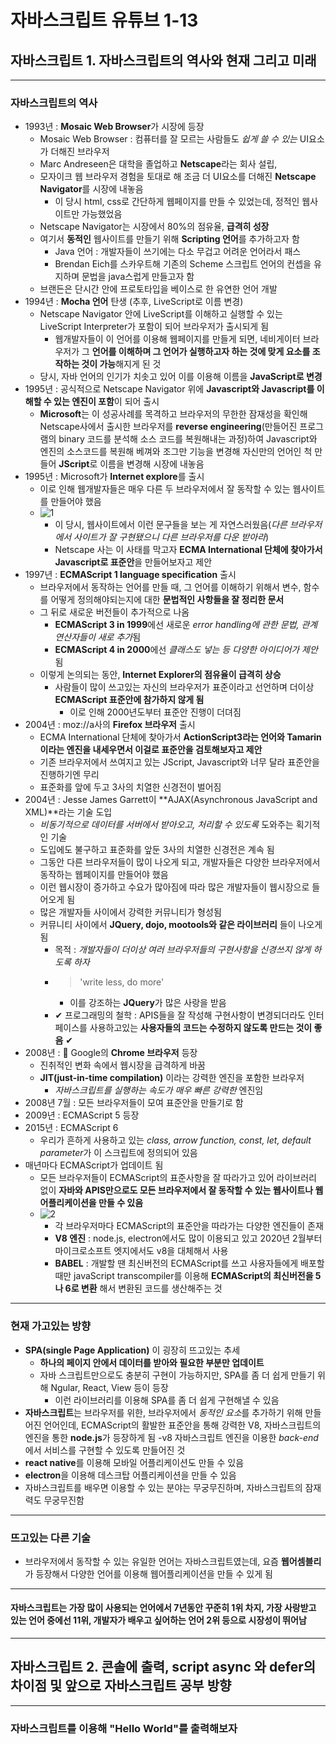 # 자바스크립트 유튜브 1-13
## 자바스크립트 1. 자바스크립트의 역사와 현재 그리고 미래
***
### 자바스크립트의 역사
- 1993년 : **Mosaic Web Browser**가 시장에 등장
    - Mosaic Web Browser : 컴퓨터를 잘 모르는 사람들도 *쉽게 쓸 수 있는*  UI요소가 더해진 브라우저
    - Marc Andreseen은 대학을 졸업하고 **Netscape**라는 회사 설립, 
    - 모자이크 웹 브라우저 경험을 토대로 해 조금 더 UI요소를 더해진 **Netscape Navigator**를 시장에 내놓음
        - 이 당시 html, css로 간단하게 웹페이지를 만들 수 있었는데, 정적인 웹사이트만 가능했었음
    - Netscape Navigator는 시장에서 80%의 점유율, **급격히 성장**
    - 여기서 **동적인** 웹사이트를 만들기 위해 **Scripting 언어**를 추가하고자 함
        - Java 언어 : 개발자들이 쓰기에는 다소 무겁고 어려운 언어라서 패스
        -  Brendan Eich를 스카우트해 기존의 Scheme 스크립트 언어의 컨셉을 유지하며 문법을 java스럽게 만들고자 함
    - 브랜든은 단시간 안에 프로토타입을 베이스로 한 유연한 언어 개발
- 1994년 : **Mocha 언어** 탄생 (추후, LiveScript로 이름 변경)
    - Netscape Navigator 안에 LiveScript를 이해하고 실행할 수 있는 LiveScript Interpreter가 포함이 되어 브라우저가 출시되게 됨
        - 웹개발자들이 이 언어를 이용해 웹페이지를 만들게 되면, 네비게이터 브라우저가 그 **언어를 이해하며 그 언어가 실행하고자 하는 것에 맞게 요소를 조작하는 것이 가능**해지게 된 것
    - 당시, 자바 언어의 인기가 치솟고 있어 이를 이용해 이름을 **JavaScript로 변경**
- 1995년 : 공식적으로 Netscape Navigator 위에 **Javascript와 Javascript를 이해할 수 있는 엔진이 포함**이 되어 출시
    - **Microsoft**는 이 성공사례를 목격하고 브라우저의 무한한 잠재성을 확인해 Netscape사에서 출시한 브라우저를 **reverse engineering**(만들어진 프로그램의 binary 코드를 분석해 소스 코드를 복원해내는 과정)하여 Javascript와 엔진의 소스코드를 복원해 베껴와 조그만 기능을 변경해 자신만의 언어인 척 만들어 **JScript**로 이름을 변경해 시장에 내놓음
- 1995년 : Microsoft가 **Internet explore**를 출시
    - 이로 인해 웹개발자들은 매우 다른 두 브라우저에서 잘 동작할 수 있는 웹사이트를 만들어야 했음 
    * ![1](https://user-images.githubusercontent.com/68580600/130824152-e29969a7-7efb-482d-90b3-1ec511f29a97.jpg)
        - 이 당시, 웹사이트에서 이런 문구들을 보는 게 자연스러웠음(*다른 브라우저에서 사이트가 잘 구현됐으니 다른 브라우저를 다운 받아라*)
        - Netscape 사는 이 사태를 막고자 **ECMA International 단체에 찾아가서 Javascript로 표준안**을 만들어보자고 제안
- 1997년 : **ECMAScript 1 language specification** 출시
    - 브라우저에서 동작하는 언어를 만들 때, 그 언어를 이해하기 위해서 변수, 함수를 어떻게 정의해야되는지에 대한 **문법적인 사항들을 잘 정리한 문서**
    - 그 뒤로 새로운 버전들이 추가적으로 나옴
        - **ECMAScript 3 in 1999**에선 새로운 *error handling에 관한 문법, 관계연산자들이 새로 추가*됨
        - **ECMAScript 4 in 2000**에선 *클래스도 넣는 등 다양한 아이디어가 제안*됨
    - 이렇게 논의되는 동안, **Internet Explorer의 점유율이 급격히 상승**
        - 사람들이 많이 쓰고있는 자신의 브라우저가 표준이라고 선언하며 더이상 **ECMAScript 표준안에 참가하지 않게 됨**
            - 이로 인해 2000년도부터 표준안 진행이 더뎌짐
- 2004년 : moz://a사의 **Firefox 브라우저** 출시
    - ECMA International 단체에 찾아가서 **ActionScript3라는 언어와 Tamarin이라는 엔진을 내세우면서 이걸로 표준안을 검토해보자고 제안**
    - 기존 브라우저에서 쓰여지고 있는 JScript, Javascript와 너무 달라 표준안을 진행하기엔 무리
    - 표준화를 앞에 두고 3사의 치열한 신경전이 벌어짐
- 2004년 : Jesse James Garrett이 **AJAX(Asynchronous JavaScript and XML)**라는 기술 도입
    - *비동기적으로 데이터를 서버에서 받아오고, 처리할 수 있도록* 도와주는 획기적인 기술
    - 도입에도 불구하고 표준화를 앞둔 3사의 치열한 신경전은 계속 됨
    - 그동안 다른 브라우저들이 많이 나오게 되고, 개발자들은 다양한 브라우저에서 동작하는 웹페이지를 만들어야 했음
    - 이런 웹시장이 증가하고 수요가 많아짐에 따라 많은 개발자들이 웹시장으로 들어오게 됨
    - 많은 개발자들 사이에서 강력한 커뮤니티가 형성됨
    - 커뮤니티 사이에서 **JQuery, dojo, mootools와 같은 라이브러리** 들이 나오게 됨
        - 목적 : *개발자들이 더이상 여러 브라우저들의 구현사항을 신경쓰지 않게 하도록 하자*
        - > 'write less, do more'
            - 이를 강조하는 **JQuery**가 많은 사랑을 받음
        - ✔ 프로그래밍의 철학 : APIS들을 잘 작성해 구현사항이 변경되더라도 인터페이스를 사용하고있는 **사용자들의 코드는 수정하지 않도록 만드는 것이 좋음** ✔
- 2008년 : 🔴 Google의 **Chrome 브라우저** 등장
    - 진취적인 변화 속에서 웹시장을 급격하게 바꿈
    - **JIT(just-in-time compilation)** 이라는 강력한 엔진을 포함한 브라우저
        - *자바스크립트를 실행하는 속도가 매우 빠른 강력한* 엔진임
- 2008년 7월 : 모든 브라우저들이 모여 표준안을 만들기로 함
- 2009년 : ECMAScript 5 등장
- 2015년 : ECMAScript 6 
    - 우리가 흔하게 사용하고 있는 *class, arrow function, const, let, default parameter*가 이 스크립트에 정의되어 있음
- 매년마다 ECMAScript가 업데이트 됨
    - 모든 브라우저들이 ECMAScript의 표준사항을 잘 따라가고 있어 라이브러리 없이 **자바와 APIS만으로도 모든 브라우저에서 잘 동작할 수 있는 웹사이트나 웹 어플리케이션을 만들 수 있음**
    * ![2](https://user-images.githubusercontent.com/68580600/130824241-d9a3bbdd-1ec8-47e8-95f3-cb8b5aeaca62.jpg)
        - 각 브라우저마다 ECMAScript의 표준안을 따라가는 다양한 엔진들이 존재
        - **V8 엔진** : node.js, electron에서도 많이 이용되고 있고 2020년 2월부터 마이크로소프트 엣지에서도 v8을 대체해서 사용
        - **BABEL** : 개발할 땐 최신버전의 ECMAScript를 쓰고 사용자들에게 배포할 때만 javaScript transcompiler를 이용해 **ECMAScript의 최신버전을 5나 6로 변환** 해서 변환된 코드를 생산해주는 것

***
### 현재 가고있는 방향
- **SPA(single Page Application)** 이 굉장히 뜨고있는 추세
    - **하나의 페이지 안에서 데이터를 받아와 필요한 부분만 업데이트**
    - 자바 스크립트만으로도 충분히 구현이 가능하지만, SPA를 좀 더 쉽게 만들기 위해 Ngular, React, View 등이 등장
        - 이런 라이브러리를 이용해 SPA를 좀 더 쉽게 구현해낼 수 있음
- **자바스크립트**는 브라우저를 위한, 브라우저에서 *동적인 요소*를 추가하기 위해 만들어진 언어인데, ECMAScript의 활발한 표준안을 통해 강력한 V8, 자바스크립트의 엔진을 통한 **node.js**가 등장하게 됨
    -v8 자바스크립트 엔진을 이용한 *back-end*에서 서비스를 구현할 수 있도록 만들어진 것
- **react native**를 이용해 모바일 어플리케이션도 만들 수 있음
- **electron**을 이용해 데스크탑 어플리케이션을 만들 수 있음
- 자바스크립트를 배우면 이용할 수 있는 분야는 무궁무진하며, 자바스크립트의 잠재력도 무궁무진함
***
### 뜨고있는 다른 기술
- 브라우저에서 동작할 수 있는 유일한 언어는 자바스크립트였는데, 요즘 **웹어셈블리**가 등장해서 다양한 언어를 이용해 웹어플리케이션을 만들 수 있게 됨
***
#### 자바스크립트는 가장 많이 사용되는 언어에서 7년동안 꾸준히 1위 차지, 가장 사랑받고 있는 언어 중에선 11위, 개발자가 배우고 싶어하는 언어 2위 등으로 시장성이 뛰어남
***
## 자바스크립트 2. 콘솔에 출력, script async 와 defer의 차이점 및 앞으로 자바스크립트 공부 방향
***
### 자바스크립트를 이용해 "Hello World"를 출력해보자
